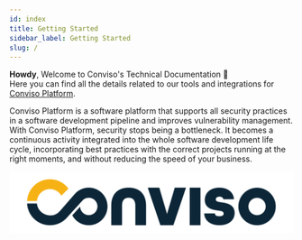 ```yaml
---
id: index
title: Getting Started
sidebar_label: Getting Started
slug: /
---
```


**Howdy**, Welcome to Conviso's Technical Documentation 🤖  
Here you can find all the details related to our tools and integrations for [Conviso Platform](https://app.convisoappsec.com).

>
Conviso Platform is a software platform that supports all security practices in a software development pipeline and improves vulnerability management. With Conviso Platform, security stops being a bottleneck. It becomes a continuous activity integrated into the whole software development life cycle, incorporating best practices with the correct projects running at the right moments, and without reducing the speed of your business.


![alt text](../static/img/Logo.png 'Logo Conviso Platform')
